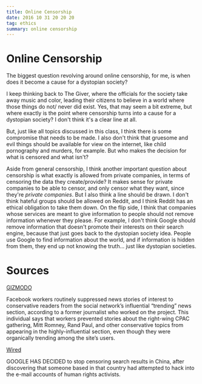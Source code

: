 ```yaml
---
title: Online Censorship 
date: 2016 10 31 20 20 20
tag: ethics
summary: online censorship
---
```



# Online Censorship

The biggest question revolving around online censorship, for me, is when does it 
become a cause for a dystopian society?  
  
I keep thinking back to The Giver, where the officials for the society take 
away music and color, leading their citizens to believe in a world where those
things do not/ never did exist. Yes, that may seem a bit extreme, but where exactly
is the point where censorship turns into a cause for a dystopian society? I don't 
think it's a clear line at all.  
  
But, just like all topics discussed in this class, I think there is some
compromise that needs to be made. I also don't think that gruesome and evil 
things should be available for view on the internet, like child pornography and
murders, for example. But who makes the decision for what is censored and what 
isn't?  
  
Aside from general censorship, I think another important question about censorship is
what exactly is allowed from private companies, in terms of censoring the data they 
create/provide? It makes sense for private companies to be able to censor, and only 
censor what they want, since they're *private companies*. But I also think a line
should be drawn. I don't think hateful groups should be allowed on Reddit, and I 
think Reddit has an ethical obligation to take them down. On the flip side, I think 
that companies whose services are meant to give information to people should
not remove information whenever they please. For example, I don't think Google 
should remove information that doesn't promote their interests on their search 
engine, because that just goes back to the dystopian society idea. People use
Google to find information about the world, and if information is hidden from 
them, they end up not knowing the truth... just like dystopian societies.

# Sources

[GIZMODO](http://gizmodo.com/former-facebook-workers-we-routinely-suppressed-conser-1775461006?rev=1462799465508)
  
  Facebook workers routinely suppressed news stories of interest to
  conservative readers from the social network’s influential “trending” news
  section, according to a former journalist who worked on the project. This
  individual says that workers prevented stories about the right-wing CPAC
  gathering, Mitt Romney, Rand Paul, and other conservative topics from
  appearing in the highly-influential section, even though they were
  organically trending among the site’s users.  
  
[Wired](https://www.wired.com/2010/01/google-censorship-china/)
  
  GOOGLE HAS DECIDED to stop censoring search results in China, after discovering
  that someone based in that country had attempted to hack into the e-mail
  accounts of human rights activists.  
  





